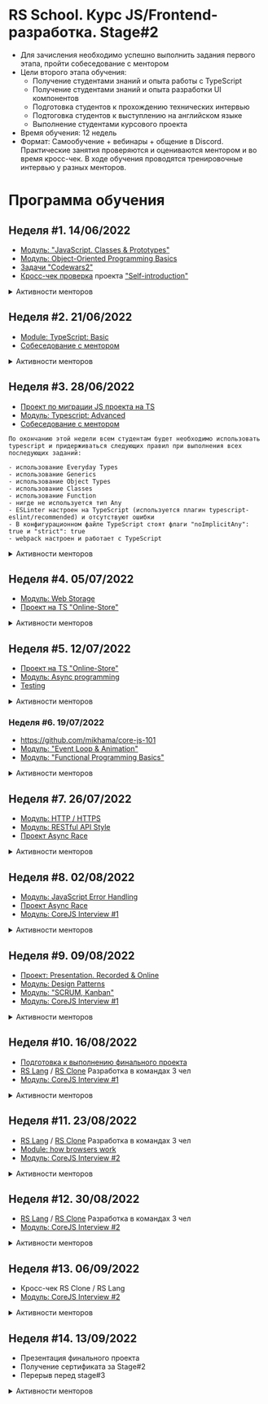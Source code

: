 # RS School. Курс JS/Frontend-разработка. Stage#2

- Для зачисления необходимо успешно выполнить задания первого этапа, пройти собеседование с ментором
- Цели второго этапа обучения:
  - Получение студентами знаний и опыта работы с TypeScript
  - Получение студентами знаний и опыта разработки UI компонентов
  - Подготовка студентов к прохождению технических интервью
  - Подтоговка студентов к выступлению на английском языке
  - Выполнение студентами курсового проекта
- Время обучения: 12 недель
- Формат: Cамообучение + вебинары + общение в Discord. Практические занятия проверяются и оцениваются ментором и во время кросс-чек. В ходе обучения проводятся тренировочные интервью у разных менторов.

# Программа обучения

## Неделя #1. 14/06/2022
- [Модуль: "JavaScript. Classes & Prototypes"](modules/classes-prototypes/)
- [Модуль: Object-Oriented Programming Basics](modules/oop-basics/)
- [Задачи "Codewars2"](../tasks/codewars/Codewars-2022Q1-OOP.md) 
- [Кросс-чек проверка](https://docs.rs.school/#/cross-check-flow) проекта ["Self-introduction"](modules/self-introduction/)

<details>
  <summary markdown="span">Активности менторов</summary>

- [Подтверждение регистрации на курс](https://docs.rs.school/#/mentoring-kick-off)
</details>
  
## Неделя #2. 21/06/2022
- [Module: TypeScript: Basic](modules/typescript-basic/)
- [Собеседование с ментором](modules/technical-screening/)

<details>
  <summary markdown="span">Активности менторов</summary>

- [Подтверждение регистрации на курс](https://docs.rs.school/#/mentoring-kick-off)
- [Получение студентов в ходе рандомного распределения](https://docs.rs.school/#/mentoring-kick-off?id=_2-%d0%9f%d0%be%d0%bb%d1%83%d1%87%d0%b5%d0%bd%d0%b8%d0%b5-%d1%81%d1%82%d1%83%d0%b4%d0%b5%d0%bd%d1%82%d0%be%d0%b2)
- [Проведение Technical Screening](https://docs.rs.school/#/mentoring-first-interview)  
</details>

## Неделя #3. 28/06/2022
- [Проект по миграции JS проекта на TS](https://github.com/rolling-scopes-school/tasks/blob/master/tasks/migration-newip-to-ts.md)
- [Модуль: Typescript: Advanced](modules/typescript-advanced/)
- [Собеседование с ментором](modules/technical-screening/)

```
По окончанию этой недели всем студентам будет необходимо использовать typescript и придерживаться следующих правил при выполнения всех последующих заданий:

- использование Everyday Types 
- использование Generics
- использование Object Types
- использование Classes
- использование Function
- нигде не используется тип Any
- ESLinter настроен на TypeScript (используется плагин typescript-eslint/recommended) и отсутствуют ошибки
- В конфигурационном файле TypeScript стоят флаги "noImplicitAny": true и "strict": true
- webpack настроен и работает с TypeScript
```
<details>
  <summary markdown="span">Активности менторов</summary>
  
  - [Eженедельный митинг со студентами](https://docs.rs.school/#/mentoring?id=e%d0%b6%d0%b5%d0%bd%d0%b5%d0%b4%d0%b5%d0%bb%d1%8c%d0%bd%d1%8b%d0%b9-%d0%bc%d0%b8%d1%82%d0%b8%d0%bd%d0%b3-%d1%81%d0%be-%d1%81%d1%82%d1%83%d0%b4%d0%b5%d0%bd%d1%82%d0%b0%d0%bc%d0%b8)
  - [Проведение Technical Screening](https://docs.rs.school/#/mentoring-first-interview)
  - [Проверяем](https://docs.rs.school/#/pull-request-review-process) задание [News API](https://github.com/rolling-scopes-school/tasks/blob/master/tasks/migration-newip-to-ts.md)
</details>

## Неделя #4. 05/07/2022
- [Модуль: Web Storage](modules/web-storage/)
- [Проект на TS "Online-Store"](https://github.com/rolling-scopes-school/tasks/blob/master/tasks/online-store/README.md)

<details>
  <summary markdown="span">Активности менторов</summary>

  - [Eженедельный митинг со студентами](https://docs.rs.school/#/mentoring?id=e%d0%b6%d0%b5%d0%bd%d0%b5%d0%b4%d0%b5%d0%bb%d1%8c%d0%bd%d1%8b%d0%b9-%d0%bc%d0%b8%d1%82%d0%b8%d0%bd%d0%b3-%d1%81%d0%be-%d1%81%d1%82%d1%83%d0%b4%d0%b5%d0%bd%d1%82%d0%b0%d0%bc%d0%b8)
  - Выдача тем презентаций
    - [Описание задания](https://github.com/rolling-scopes-school/tasks/blob/master/tasks/presentation.md)
    - [Список тем](https://github.com/rolling-scopes-school/tasks/blob/master/tasks/presentation-topics.md). Вы можете выдать свою тему. 
    - Презентация в формате "recorded" является обязательной для всех студентов. Записанный [ролик](https://github.com/rolling-scopes-school/tasks/blob/master/tasks/presentation.md) будут проверять менторы после 16 августа.
    - Презентация в формате "online" выполняется дополнительно, строго по желанию студентов
  - [Проверяем](https://docs.rs.school/#/pull-request-review-process) задание [News API](https://github.com/rolling-scopes-school/tasks/blob/master/tasks/migration-newip-to-ts.md)
  - [Проверяем Draft версию](https://docs.rs.school/#/pull-request-review-process) задания ["Online-Store"](https://github.com/rolling-scopes-school/tasks/blob/master/tasks/online-store/README.md)
  - Если у вас менее двух студентов или вы хотите менторить больше. Открываете RS APP > "Interviews" > "Available students". Нажимаете "Want To Interview" и связываетесь со студентом сами (нотификации они получают не всегда).
</details>

## Неделя #5. 12/07/2022
- [Проект на TS "Online-Store"](https://github.com/rolling-scopes-school/tasks/blob/master/tasks/online-store/README.md)
- [Модуль: Async programming](modules/async/)
- [Testing](modules/testing/)

<details>
  <summary markdown="span">Активности менторов</summary>

  - [Eженедельный митинг со студентами](https://docs.rs.school/#/mentoring?id=e%d0%b6%d0%b5%d0%bd%d0%b5%d0%b4%d0%b5%d0%bb%d1%8c%d0%bd%d1%8b%d0%b9-%d0%bc%d0%b8%d1%82%d0%b8%d0%bd%d0%b3-%d1%81%d0%be-%d1%81%d1%82%d1%83%d0%b4%d0%b5%d0%bd%d1%82%d0%b0%d0%bc%d0%b8)
  - [Проверяем](https://docs.rs.school/#/pull-request-review-process) задание [News API](https://github.com/rolling-scopes-school/tasks/blob/master/tasks/migration-newip-to-ts.md)
  - [Проверяем Draft версию](https://docs.rs.school/#/pull-request-review-process) задания ["Online-Store"](https://github.com/rolling-scopes-school/tasks/blob/master/tasks/online-store/README.md)
</details>

### Неделя #6. 19/07/2022
- https://github.com/mikhama/core-js-101
- [Модуль: "Event Loop & Animation"](modules/eventloop-animation/)
- [Модуль: "Functional Programming Basics"](modules/fp-basics/)

<details>
  <summary markdown="span">Активности менторов</summary>

  - [Eженедельный митинг со студентами](https://docs.rs.school/#/mentoring?id=e%d0%b6%d0%b5%d0%bd%d0%b5%d0%b4%d0%b5%d0%bb%d1%8c%d0%bd%d1%8b%d0%b9-%d0%bc%d0%b8%d1%82%d0%b8%d0%bd%d0%b3-%d1%81%d0%be-%d1%81%d1%82%d1%83%d0%b4%d0%b5%d0%bd%d1%82%d0%b0%d0%bc%d0%b8)
  - [Проверяем финальную версию](https://docs.rs.school/#/pull-request-review-process) задания ["Online-Store"](https://github.com/rolling-scopes-school/tasks/blob/master/tasks/online-store/README.md)
</details>

## Неделя #7. 26/07/2022
- [Модуль: HTTP / HTTPS](modules/http/)
- [Модуль: RESTful API Style](modules/restful-api/)
- [Проект Async Race](https://github.com/rolling-scopes-school/tasks/blob/master/tasks/async-race.md)

<details>
  <summary markdown="span">Активности менторов</summary>

  - [Eженедельный митинг со студентами](https://docs.rs.school/#/mentoring?id=e%d0%b6%d0%b5%d0%bd%d0%b5%d0%b4%d0%b5%d0%bb%d1%8c%d0%bd%d1%8b%d0%b9-%d0%bc%d0%b8%d1%82%d0%b8%d0%bd%d0%b3-%d1%81%d0%be-%d1%81%d1%82%d1%83%d0%b4%d0%b5%d0%bd%d1%82%d0%b0%d0%bc%d0%b8)
  - [Проверяем финальную версию](https://docs.rs.school/#/pull-request-review-process) задания ["Online-Store"](https://github.com/rolling-scopes-school/tasks/blob/master/tasks/online-store/README.md)
  - [Проверяем Draft версию](https://docs.rs.school/#/pull-request-review-process) задания [Async Race](https://github.com/rolling-scopes-school/tasks/blob/master/tasks/async-race.md)
</details>

## Неделя #8. 02/08/2022

- [Модуль: JavaScript Error Handling](modules/error-handling/)
- [Проект Async Race](https://github.com/rolling-scopes-school/tasks/blob/master/tasks/async-race.md)
- [Модуль: CoreJS Interview #1](https://github.com/rolling-scopes-school/tasks/blob/master/tasks/interview-basic-coreJS.md)

<details>
  <summary markdown="span">Активности менторов</summary>

  - [Eженедельный митинг со студентами](https://docs.rs.school/#/mentoring?id=e%d0%b6%d0%b5%d0%bd%d0%b5%d0%b4%d0%b5%d0%bb%d1%8c%d0%bd%d1%8b%d0%b9-%d0%bc%d0%b8%d1%82%d0%b8%d0%bd%d0%b3-%d1%81%d0%be-%d1%81%d1%82%d1%83%d0%b4%d0%b5%d0%bd%d1%82%d0%b0%d0%bc%d0%b8)
  - [Проверяем Draft версию](https://docs.rs.school/#/pull-request-review-process) задания [Async Race](https://github.com/rolling-scopes-school/tasks/blob/master/tasks/async-race.md)
  - [Собеседуем студентов по CoreJS #1](https://github.com/rolling-scopes-school/tasks/blob/master/tasks/interview-basic-coreJS.md)
</details>

## Неделя #9. 09/08/2022
- [Проект: Presentation. Recorded & Online](modules/presentation)
- [Модуль: Design Patterns](modules/design-patterns/)
- [Модуль: "SCRUM, Kanban"](modules/scrum/)
- [Модуль: CoreJS Interview #1](https://github.com/rolling-scopes-school/tasks/blob/master/tasks/interview-basic-coreJS.md)

<details>
  <summary markdown="span">Активности менторов</summary>

  - [Eженедельный митинг со студентами](https://docs.rs.school/#/mentoring?id=e%d0%b6%d0%b5%d0%bd%d0%b5%d0%b4%d0%b5%d0%bb%d1%8c%d0%bd%d1%8b%d0%b9-%d0%bc%d0%b8%d1%82%d0%b8%d0%bd%d0%b3-%d1%81%d0%be-%d1%81%d1%82%d1%83%d0%b4%d0%b5%d0%bd%d1%82%d0%b0%d0%bc%d0%b8)
  - [Проверяем финальную версию](https://docs.rs.school/#/pull-request-review-process) задания [Async Race](https://github.com/rolling-scopes-school/tasks/blob/master/tasks/async-race.md)
  - [Собеседуем студентов по CoreJS #1](https://github.com/rolling-scopes-school/tasks/blob/master/tasks/interview-basic-coreJS.md)
</details>

## Неделя #10. 16/08/2022
- [Подготовка к выполнению финального проекта](modules/final-task/)
- [RS Lang](https://github.com/rolling-scopes-school/tasks/blob/master/tasks/stage-2/rs-lang/rslang.md) / [RS Clone](https://github.com/rolling-scopes-school/tasks/blob/master/tasks/rsclone/rsclone.md) Разработка в командах 3 чел
- [Модуль: CoreJS Interview #1](https://github.com/rolling-scopes-school/tasks/blob/master/tasks/interview-basic-coreJS.md)

<details>
  <summary markdown="span">Активности менторов</summary>

  - [Eженедельный митинг со студентами](https://docs.rs.school/#/mentoring?id=e%d0%b6%d0%b5%d0%bd%d0%b5%d0%b4%d0%b5%d0%bb%d1%8c%d0%bd%d1%8b%d0%b9-%d0%bc%d0%b8%d1%82%d0%b8%d0%bd%d0%b3-%d1%81%d0%be-%d1%81%d1%82%d1%83%d0%b4%d0%b5%d0%bd%d1%82%d0%b0%d0%bc%d0%b8)
  - [Собеседуем студентов по CoreJS #1](https://github.com/rolling-scopes-school/tasks/blob/master/tasks/interview-basic-coreJS.md)
  - Задание ["Презентация"](https://github.com/rolling-scopes-school/tasks/blob/master/tasks/presentation.md).
    - Студенты могут получить 2 оценки.
    - Презентация в формате "recorded" является обязательной для всех студентов. Ментору необходимо посмотреть ролик и выставить оценку.
    - Презентация в формате "live" выполняется дополнительно, строго по желанию студентов. Оценку выставяет жюри. Ментор может выступить в роли жюри и организовать прослушивание "live" презентаций. В этом случае на презентации должно быть не менее 5 студентов и как минимум еще один ментор.
  
</details>

## Неделя #11. 23/08/2022

- [RS Lang](https://github.com/rolling-scopes-school/tasks/blob/master/tasks/stage-2/rs-lang/rslang.md) / [RS Clone](https://github.com/rolling-scopes-school/tasks/blob/master/tasks/rsclone/rsclone.md) Разработка в командах 3 чел
- [Module: how browsers work](modules/how-browsers-work/)
- [Модуль: CoreJS Interview #2](https://github.com/rolling-scopes-school/tasks/blob/master/tasks/interview-corejs.md)

<details>
  <summary markdown="span">Активности менторов</summary>

  - [Eженедельный митинг со студентами](https://docs.rs.school/#/mentoring?id=e%d0%b6%d0%b5%d0%bd%d0%b5%d0%b4%d0%b5%d0%bb%d1%8c%d0%bd%d1%8b%d0%b9-%d0%bc%d0%b8%d1%82%d0%b8%d0%bd%d0%b3-%d1%81%d0%be-%d1%81%d1%82%d1%83%d0%b4%d0%b5%d0%bd%d1%82%d0%b0%d0%bc%d0%b8)
  - [Собеседуем студентов по CoreJS #2](https://github.com/rolling-scopes-school/tasks/blob/master/tasks/interview-corejs.md)
</details>

## Неделя #12. 30/08/2022

- [RS Lang](https://github.com/rolling-scopes-school/tasks/blob/master/tasks/stage-2/rs-lang/rslang.md) / [RS Clone](https://github.com/rolling-scopes-school/tasks/blob/master/tasks/rsclone/rsclone.md) Разработка в командах 3 чел
- [Модуль: CoreJS Interview #2](https://github.com/rolling-scopes-school/tasks/blob/master/tasks/interview-corejs.md)

<details>
  <summary markdown="span">Активности менторов</summary>

  - [Eженедельный митинг со студентами](https://docs.rs.school/#/mentoring?id=e%d0%b6%d0%b5%d0%bd%d0%b5%d0%b4%d0%b5%d0%bb%d1%8c%d0%bd%d1%8b%d0%b9-%d0%bc%d0%b8%d1%82%d0%b8%d0%bd%d0%b3-%d1%81%d0%be-%d1%81%d1%82%d1%83%d0%b4%d0%b5%d0%bd%d1%82%d0%b0%d0%bc%d0%b8)
  - [Собеседуем студентов по CoreJS #2](https://github.com/rolling-scopes-school/tasks/blob/master/tasks/interview-corejs.md)
</details>

## Неделя #13. 06/09/2022
- Кросс-чек RS Clone / RS Lang
- [Модуль: CoreJS Interview #2](https://github.com/rolling-scopes-school/tasks/blob/master/tasks/interview-corejs.md)

<details>
  <summary markdown="span">Активности менторов</summary>

  - [Eженедельный митинг со студентами](https://docs.rs.school/#/mentoring?id=e%d0%b6%d0%b5%d0%bd%d0%b5%d0%b4%d0%b5%d0%bb%d1%8c%d0%bd%d1%8b%d0%b9-%d0%bc%d0%b8%d1%82%d0%b8%d0%bd%d0%b3-%d1%81%d0%be-%d1%81%d1%82%d1%83%d0%b4%d0%b5%d0%bd%d1%82%d0%b0%d0%bc%d0%b8)
  - [Собеседуем студентов по CoreJS #2](https://github.com/rolling-scopes-school/tasks/blob/master/tasks/interview-corejs.md)
</details>

## Неделя #14. 13/09/2022
- Презентация финального проекта 
- Получение сертификата за Stage#2
- Перерыв перед stage#3

<details>
  <summary markdown="span">Активности менторов</summary>

  - [Eженедельный митинг со студентами](https://docs.rs.school/#/mentoring?id=e%d0%b6%d0%b5%d0%bd%d0%b5%d0%b4%d0%b5%d0%bb%d1%8c%d0%bd%d1%8b%d0%b9-%d0%bc%d0%b8%d1%82%d0%b8%d0%bd%d0%b3-%d1%81%d0%be-%d1%81%d1%82%d1%83%d0%b4%d0%b5%d0%bd%d1%82%d0%b0%d0%bc%d0%b8)
  - Менторам необходимо заполнить форму на получение футболки. 
  - Фидбек о студентах. Фидбек о ваших студента можно оставить в RS APP -> My Students. Ваш фидбек будет доступен студенту в CV RS APP.
По своей суте фидбек аналогичен рекомендательному письму. 
</details>


